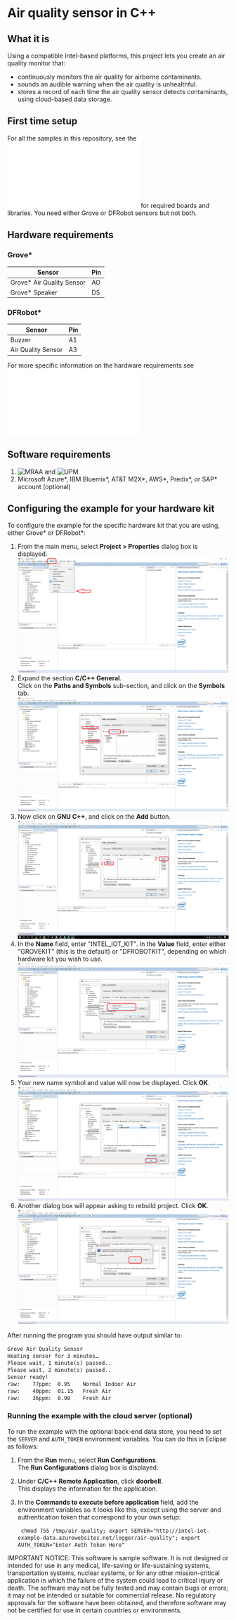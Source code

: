 ﻿# Air quality sensor in C++

## What it is
Using a compatible Intel-based platforms, this project lets you create an air quality monitor that:

- continuously monitors the air quality for airborne contaminants.
- sounds an audible warning when the air quality is unhealthful.
- stores a record of each time the air quality sensor detects contaminants, using cloud-based data storage.

## First time setup
For all the samples in this repository, see the ![General Setup Instructions](./../../README.md#setup) for required boards and libraries.  You need either Grove or DFRobot sensors but not both.

## Hardware requirements

### Grove\* 

Sensor | Pin
--- | ---
Grove\* Air Quality Sensor | AO
Grove\* Speaker | D5

### DFRobot\*

Sensor | Pin
--- | ---
Buzzer | A1
Air Quality Sensor | A3

For more specific information on the hardware requirements see ![Hardware Details](./../README.md#hardware-requirements)

## Software requirements

1. ![MRAA](https://github.com/intel-iot-devkit/mraa) and ![UPM](https://github.com/intel-iot-devkit/upm) 
2. Microsoft Azure\*, IBM Bluemix\*, AT&T M2X\*, AWS\*, Predix\*, or SAP\* account (optional)

## Configuring the example for your hardware kit

To configure the example for the specific hardware kit that you are using, either Grove\* or DFRobot\*:

1. From the main menu, select **Project > Properties** dialog box is displayed.
![](./../../images/cpp/click-project-properties.png)
2. Expand the section **C/C++ General**. <br>Click on the **Paths and Symbols** sub-section, and click on the **Symbols** tab.
![](./../../images/cpp/click-gen-path-symbols.png)
3. Now click on **GNU C++**, and click on the **Add** button.
![](./../../images/cpp/click-gnupp-add.png)
4. In the **Name** field, enter "INTEL_IOT_KIT". In the **Value** field, enter either "GROVEKIT" (this is the default) or "DFROBOTKIT", depending on which hardware kit you wish to use.
![](./../../images/cpp/add-name-and-var.png)
5. Your new name symbol and value will now be displayed. Click **OK**.
![](./../../images/cpp/name-var-ok.png)
6. Another dialog box will appear asking to rebuild project. Click **OK**.
![](./../../images/cpp/path-symbol-rebuild-ok.png)

After running the program you should have output similar to:
```
Grove Air Quality Sensor
Heating sensor for 3 minutes…
Please wait, 1 minute(s) passed..
Please wait, 2 minute(s) passed..
Sensor ready!
raw: 	77ppm: 	0.95	Normal Indoor Air
raw: 	40ppm: 	01.15	Fresh Air
raw: 	36ppm: 	0.98	Fresh Air
```
### Running the example with the cloud server (optional)

To run the example with the optional back-end data store, you need to set the `SERVER` and `AUTH_TOKEN` environment variables. You can do this in Eclipse as follows:

1. From the **Run** menu, select **Run Configurations**.<br> The **Run Configurations** dialog box is displayed.
2. Under **C/C++ Remote Application**, click **doorbell**.<br> This displays the information for the application.
3. In the **Commands to execute before application** field, add the environment variables so it looks like this, except using the server and authentication token that correspond to your own setup:<br>

        chmod 755 /tmp/air-quality; export SERVER="http://intel-iot-example-data.azurewebsites.net/logger/air-quality"; export AUTH_TOKEN="Enter Auth Token Here"
        
IMPORTANT NOTICE: This software is sample software. It is not designed or intended for use in any medical, life-saving or life-sustaining systems, transportation systems, nuclear systems, or for any other mission-critical application in which the failure of the system could lead to critical injury or death. The software may not be fully tested and may contain bugs or errors; it may not be intended or suitable for commercial release. No regulatory approvals for the software have been obtained, and therefore software may not be certified for use in certain countries or environments.
